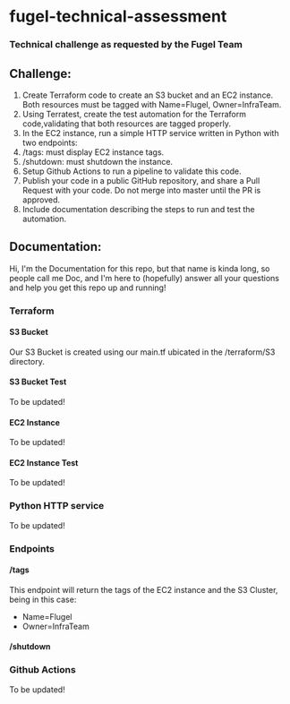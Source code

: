 # fugel-technical-assessment
### Technical challenge as requested by the Fugel Team


## Challenge:
 1.   Create Terraform code to create an S3 bucket and an EC2 instance. Both resources must be tagged with Name=Flugel, Owner=InfraTeam.
 2.   Using Terratest, create the test automation for the Terraform code,validating that both resources are tagged properly.
 3.   In the EC2 instance, run a simple HTTP service written in Python with two endpoints:
 4.   /tags: must display EC2 instance tags.
 5.   /shutdown: must shutdown the instance.
 6.   Setup Github Actions to run a pipeline to validate this code.
 7.   Publish your code in a public GitHub repository, and share a Pull Request with your code. Do not merge into master until the PR is approved.
 8.   Include documentation describing the steps to run and test the automation.


## Documentation:
Hi, I'm the Documentation for this repo, but that name is kinda long, so people call me Doc, and I'm here to (hopefully) answer all your questions and help you get this repo up and running!

### Terraform
#### S3 Bucket
Our S3 Bucket is created using our main.tf ubicated in the /terraform/S3 directory.

#### S3 Bucket Test
To be updated!

#### EC2 Instance
To be updated!

#### EC2 Instance Test
To be updated!

### Python HTTP service
To be updated!

### Endpoints
#### /tags
This endpoint will return the tags of the EC2 instance and the S3 Cluster, being in this case:
* Name=Flugel
* Owner=InfraTeam

#### /shutdown


### Github Actions
To be updated!



